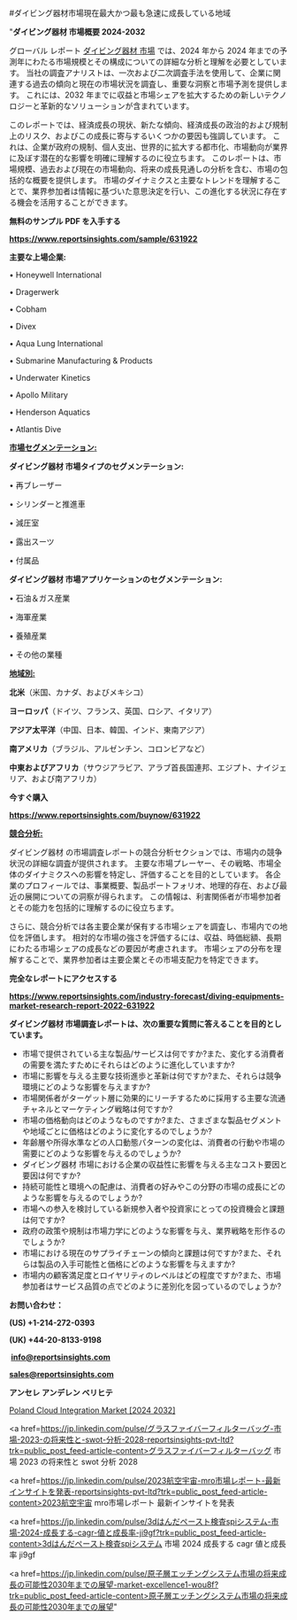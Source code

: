 #ダイビング器材市場現在最大かつ最も急速に成長している地域

"<strong>ダイビング器材 市場概要 2024-2032</strong>

グローバル レポート <a href=https://www.reportsinsights.com/sample/631922>ダイビング器材 市場</a> では、2024 年から 2024 年までの予測年にわたる市場規模とその構成についての詳細な分析と理解を必要としています。 当社の調査アナリストは、一次および二次調査手法を使用して、企業に関連する過去の傾向と現在の市場状況を調査し、重要な洞察と市場予測を提供します。 これには、2032 年までに収益と市場シェアを拡大​​するための新しいテクノロジーと革新的なソリューションが含まれています。

このレポートでは、経済成長の現状、新たな傾向、経済成長の政治的および規制上のリスク、およびこの成長に寄与するいくつかの要因も強調しています。 これは、企業が政府の規制、個人支出、世界的に拡大する都市化、市場動向が業界に及ぼす潜在的な影響を明確に理解するのに役立ちます。 このレポートは、市場規模、過去および現在の市場動向、将来の成長見通しの分析を含む、市場の包括的な概要を提供します。 市場のダイナミクスと主要なトレンドを理解することで、業界参加者は情報に基づいた意思決定を行い、この進化する状況に存在する機会を活用することができます。

<strong><b>無料のサンプル PDF を入手する</b></strong>

<a href=https://www.reportsinsights.com/sample/631922><strong><u>https://www.reportsinsights.com/sample/631922</u></strong></a>

<strong>主要な上場企業:</strong>

• Honeywell International

• Dragerwerk

• Cobham

• Divex

• Aqua Lung International

• Submarine Manufacturing & Products

• Underwater Kinetics

• Apollo Military

• Henderson Aquatics

• Atlantis Dive

<strong><u>市場セグメンテーション</u></strong><strong><u>:</u></strong>

<strong>ダイビング器材 市場タイプのセグメンテーション:</strong>

• 再ブレーザー

• シリンダーと推進車

• 減圧室

• 露出スーツ

• 付属品

<strong>ダイビング器材 市場アプリケーションのセグメンテーション:</strong>

• 石油＆ガス産業

• 海軍産業

• 養殖産業

• その他の業種

<strong><u>地域別</u></strong><strong><u>:</u></strong>

<strong>北米</strong>（米国、カナダ、およびメキシコ）

<strong>ヨーロッパ</strong>（ドイツ、フランス、英国、ロシア、イタリア）

<strong>アジア太平洋</strong>（中国、日本、韓国、インド、東南アジア）

<strong>南アメリカ</strong>（ブラジル、アルゼンチン、コロンビアなど）

<strong>中東およびアフリカ</strong>（サウジアラビア、アラブ首長国連邦、エジプト、ナイジェリア、および南アフリカ）

<strong>今すぐ購入</strong>

<a href=https://www.reportsinsights.com/buynow/631922><strong><u>https://www.reportsinsights.com/buynow/631922</u></strong></a>

<strong><u>競合分析:</u></strong>

ダイビング器材 の市場調査レポートの競合分析セクションでは、市場内の競争状況の詳細な調査が提供されます。 主要な市場プレーヤー、その戦略、市場全体のダイナミクスへの影響を特定し、評価することを目的としています。 各企業のプロフィールでは、事業概要、製品ポートフォリオ、地理的存在、および最近の展開についての洞察が得られます。 この情報は、利害関係者が市場参加者とその能力を包括的に理解するのに役立ちます。

さらに、競合分析では各主要企業が保有する市場シェアを調査し、市場内での地位を評価します。 相対的な市場の強さを評価するには、収益、時価総額、長期にわたる市場シェアの成長などの要因が考慮されます。 市場シェアの分布を理解することで、業界参加者は主要企業とその市場支配力を特定できます。

<strong>完全なレポートにアクセスする</strong>

<a href=https://www.reportsinsights.com/industry-forecast/diving-equipments-market-research-report-2022-631922><strong><u><b>https://www.reportsinsights.com/industry-forecast/diving-equipments-market-research-report-2022-631922</b></u></strong></a>

<strong><b>ダイビング器材 市場調査レポートは、次の重要な質問に答えることを目的としています。</b></strong>
<ul>
  <li>市場で提供されている主な製品/サービスは何ですか?また、変化する消費者の需要を満たすためにそれらはどのように進化していますか?</li>
  <li>市場に影響を与える主要な技術進歩と革新は何ですか?また、それらは競争環境にどのような影響を与えますか?</li>
  <li>市場関係者がターゲット層に効果的にリーチするために採用する主要な流通チャネルとマーケティング戦略は何ですか?</li>
  <li>市場の価格動向はどのようなものですか?また、さまざまな製品セグメントや地域ごとに価格はどのように変化するのでしょうか?</li>
  <li>年齢層や所得水準などの人口動態パターンの変化は、消費者の行動や市場の需要にどのような影響を与えるのでしょうか?</li>
  <li>ダイビング器材 市場における企業の収益性に影響を与える主なコスト要因と要因は何ですか?</li>
  <li>持続可能性と環境への配慮は、消費者の好みやこの分野の市場の成長にどのような影響を与えるのでしょうか?</li>
  <li>市場への参入を検討している新規参入者や投資家にとっての投資機会と課題は何ですか?</li>
  <li>政府の政策や規制は市場力学にどのような影響を与え、業界戦略を形作るのでしょうか?</li>
  <li>市場における現在のサプライチェーンの傾向と課題は何ですか?また、それらは製品の入手可能性と価格にどのような影響を与えますか?</li>
  <li>市場内の顧客満足度とロイヤリティのレベルはどの程度ですか?また、市場参加者はサービス品質の点でどのように差別化を図っているのでしょうか?</li>
</ul>
<strong>お問い合わせ：</strong>

<strong>(US) +1-214-272-0393</strong>

<strong>(UK) +44-20-8133-9198</strong>

<strong> </strong><a href=info@reportsinsights.com><strong><u>info@reportsinsights.com</u></strong></a>

<a href=sales@reportsinsights.com><strong><u>sales@reportsinsights.com</u></strong></a>

<strong>アンセレ アンデレン ベリヒテ</strong>

<a href=https://www.linkedin.com/pulse/poland-cloud-integration-market-size-research-sfnof/>Poland Cloud Integration Market [2024 2032]</a>

<a href=https://jp.linkedin.com/pulse/グラスファイバーフィルターバッグ-市場-2023-の将来性と-swot-分析-2028-reportsinsights-pvt-ltd?trk=public_post_feed-article-content>グラスファイバーフィルターバッグ 市場 2023 の将来性と swot 分析 2028</a>

<a href=https://jp.linkedin.com/pulse/2023航空宇宙-mro市場レポート-最新インサイトを発表-reportsinsights-pvt-ltd?trk=public_post_feed-article-content>2023航空宇宙 mro市場レポート 最新インサイトを発表</a>

<a href=https://jp.linkedin.com/pulse/3dはんだペースト検査spiシステム-市場-2024-成長する-cagr-値と成長率-ji9gf?trk=public_post_feed-article-content>3dはんだペースト検査spiシステム 市場 2024 成長する cagr 値と成長率 ji9gf</a>

<a href=https://jp.linkedin.com/pulse/原子層エッチングシステム市場の将来成長の可能性2030年までの展望-market-excellence1-wou8f?trk=public_post_feed-article-content>原子層エッチングシステム市場の将来成長の可能性2030年までの展望</a>"
